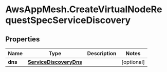 # AwsAppMesh.CreateVirtualNodeRequestSpecServiceDiscovery

## Properties

Name | Type | Description | Notes
------------ | ------------- | ------------- | -------------
**dns** | [**ServiceDiscoveryDns**](ServiceDiscoveryDns.md) |  | [optional] 


